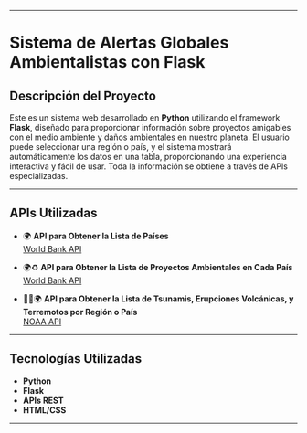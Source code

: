 

---

# Sistema de Alertas Globales Ambientalistas con Flask

## Descripción del Proyecto

Este es un sistema web desarrollado en **Python** utilizando el framework **Flask**, diseñado para proporcionar información sobre proyectos amigables con el medio ambiente y daños ambientales en nuestro planeta. 
El usuario puede seleccionar una región o país, y el sistema mostrará automáticamente los datos en una tabla, proporcionando una experiencia interactiva y fácil de usar. Toda la información se obtiene a través de APIs especializadas.

---

## APIs Utilizadas

- 🌍 **API para Obtener la Lista de Países**  
  [World Bank API](https://search.worldbank.org/api/v3/wds?format=json&fct=count_exact,lang_exact&rows=0)

- 🌍♻️ **API para Obtener la Lista de Proyectos Ambientales en Cada País**  
  [World Bank API](https://search.worldbank.org/api/v3/wds?format=json&q&fl=docdt,count,display_title,pdfurl)

- 🌋🌊🌍 **API para Obtener la Lista de Tsunamis, Erupciones Volcánicas, y Terremotos por Región o País**  
  [NOAA API](https://www.ngdc.noaa.gov/hazel/view/swagger)

---


## Tecnologías Utilizadas

- **Python**  
- **Flask**  
- **APIs REST**  
- **HTML/CSS** 

---



